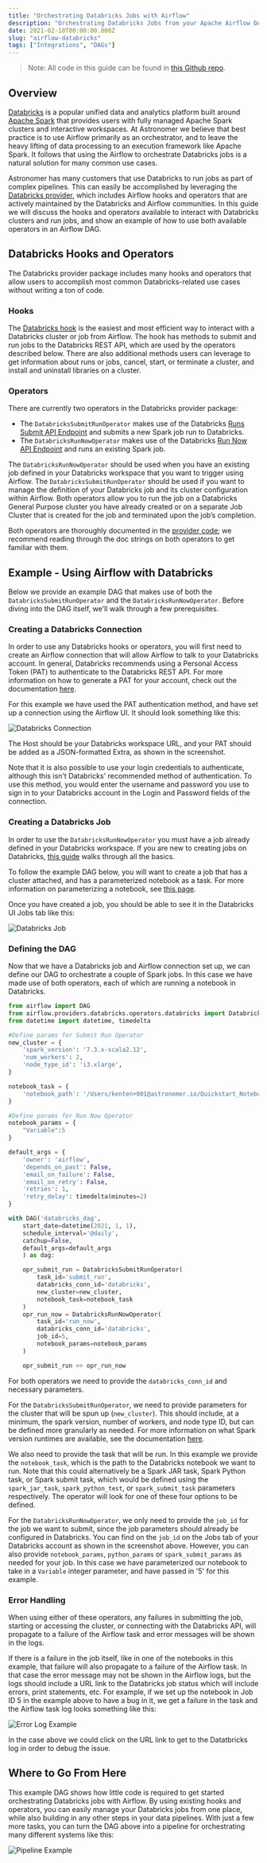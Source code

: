 ```yaml
---
title: "Orchestrating Databricks Jobs with Airflow"
description: "Orchestrating Databricks Jobs from your Apache Airflow DAGs."
date: 2021-02-10T00:00:00.000Z
slug: "airflow-databricks"
tags: ["Integrations", "DAGs"]
---
```


> Note: All code in this guide can be found in [this Github repo](https://github.com/astronomer/airflow-databricks-tutorial).

## Overview

[Databricks](https://databricks.com/) is a popular unified data and analytics platform built around [Apache Spark](https://spark.apache.org/) that provides users with fully managed Apache Spark clusters and interactive workspaces. At Astronomer we believe that best practice is to use Airflow primarily as an orchestrator, and to leave the heavy lifting of data processing to an execution framework like Apache Spark. It follows that using the Airflow to orchestrate Databricks jobs is a natural solution for many common use cases.

Astronomer has many customers that use Databricks to run jobs as part of complex pipelines. This can easily be accomplished by leveraging the [Databricks provider](https://github.com/apache/airflow/tree/master/airflow/providers/databricks), which includes Airflow hooks and operators that are actively maintained by the Databricks and Airflow communities. In this guide we will discuss the hooks and operators available to interact with Databricks clusters and run jobs, and show an example of how to use both available operators in an Airflow DAG.

## Databricks Hooks and Operators

The Databricks provider package includes many hooks and operators that allow users to accomplish most common Databricks-related use cases without writing a ton of code.

### Hooks

The [Databricks hook](https://github.com/apache/airflow/blob/master/airflow/providers/databricks/hooks/databricks.py) is the easiest and most efficient way to interact with a Databricks cluster or job from Airflow. The hook has methods to submit and run jobs to the Databricks REST API, which are used by the operators described below. There are also additional methods users can leverage to get information about runs or jobs, cancel, start, or terminate a cluster, and install and uninstall libraries on a cluster.

### Operators

There are currently two operators in the Databricks provider package: 

- The `DatabricksSubmitRunOperator` makes use of the Databricks [Runs Submit API Endpoint](https://docs.databricks.com/dev-tools/api/latest/jobs.html#runs-submit) and submits a new Spark job run to Databricks.
- The `DatabricksRunNowOperator` makes use of the Databricks [Run Now API Endpoint](https://docs.databricks.com/dev-tools/api/latest/jobs.html#run-now) and runs an existing Spark job.

The `DatabricksRunNowOperator` should be used when you have an existing job defined in your Databricks workspace that you want to trigger using Airflow. The `DatabricksSubmitRunOperator` should be used if you want to manage the definition of your Databricks job and its cluster configuration within Airflow. Both operators allow you to run the job on a Databricks General Purpose cluster you have already created or on a separate Job Cluster that is created for the job and terminated upon the job’s completion. 


Both operators are thoroughly documented in the [provider code](https://github.com/apache/airflow/blob/master/airflow/providers/databricks/operators/databricks.py); we recommend reading through the doc strings on both operators to get familiar with them.

## Example - Using Airflow with Databricks

Below we provide an example DAG that makes use of both the `DatabricksSubmitRunOperator` and the `DatabricksRunNowOperator`. Before diving into the DAG itself, we'll walk through a few prerequisites.

### Creating a Databricks Connection

In order to use any Databricks hooks or operators, you will first need to create an Airflow connection that will allow Airflow to talk to your Databricks account. In general, Databricks recommends using a Personal Access Token (PAT) to authenticate to the Databricks REST API. For more information on how to generate a PAT for your account, check out the documentation [here](https://docs.databricks.com/dev-tools/data-pipelines.html). 

For this example we have used the PAT authentication method, and have set up a connection using the Airflow UI. It should look something like this:

![Databricks Connection](https://assets2.astronomer.io/main/guides/databricks-tutorial/databricks_connection.png)

The Host should be your Databricks workspace URL, and your PAT should be added as a JSON-formatted Extra, as shown in the screenshot.

Note that it is also possible to use your login credentials to authenticate, although this isn't Databricks' recommended method of authentication. To use this method, you would enter the username and password you use to sign in to your Databricks account in the Login and Password fields of the connection.

### Creating a Databricks Job

In order to use the `DatabricksRunNowOperator` you must have a job already defined in your Databricks workspace. If you are new to creating jobs on Databricks, [this guide](https://docs.databricks.com/jobs.html) walks through all the basics.

To follow the example DAG below, you will want to create a job that has a cluster attached, and has a parameterized notebook as a task. For more information on parameterizing a notebook, see [this page](https://docs.databricks.com/notebooks/widgets.html).

Once you have created a job, you should be able to see it in the Databricks UI Jobs tab like this:

![Databricks Job](https://assets2.astronomer.io/main/guides/databricks-tutorial/databricks_job.png)

### Defining the DAG

Now that we have a Databricks job and Airflow connection set up, we can define our DAG to orchestrate a couple of Spark jobs. In this case we have made use of both operators, each of which are running a notebook in Databricks.

```python
from airflow import DAG
from airflow.providers.databricks.operators.databricks import DatabricksSubmitRunOperator, DatabricksRunNowOperator
from datetime import datetime, timedelta 

#Define params for Submit Run Operator
new_cluster = {
    'spark_version': '7.3.x-scala2.12',
    'num_workers': 2,
    'node_type_id': 'i3.xlarge',
}

notebook_task = {
    'notebook_path': '/Users/kenten+001@astronomer.io/Quickstart_Notebook',
}

#Define params for Run Now Operator
notebook_params = {
    "Variable":5
}

default_args = {
    'owner': 'airflow',
    'depends_on_past': False,
    'email_on_failure': False,
    'email_on_retry': False,
    'retries': 1,
    'retry_delay': timedelta(minutes=2)
}

with DAG('databricks_dag',
    start_date=datetime(2021, 1, 1),
    schedule_interval='@daily',
    catchup=False,
    default_args=default_args
    ) as dag:

    opr_submit_run = DatabricksSubmitRunOperator(
        task_id='submit_run',
        databricks_conn_id='databricks',
        new_cluster=new_cluster,
        notebook_task=notebook_task
    )
    opr_run_now = DatabricksRunNowOperator(
        task_id='run_now',
        databricks_conn_id='databricks',
        job_id=5,
        notebook_params=notebook_params
    )

    opr_submit_run >> opr_run_now
```

For both operators we need to provide the `databricks_conn_id` and necessary parameters. 

For the `DatabricksSubmitRunOperator`, we need to provide parameters for the cluster that will be spun up (`new_cluster`). This should include, at a minimum, the spark version, number of workers, and node type ID, but can be defined more granularly as needed. For more information on what Spark version runtimes are available, see the documentation [here](https://docs.databricks.com/dev-tools/api/latest/index.html#runtime-version-strings).

We also need to provide the task that will be run. In this example we provide the `notebook_task`, which is the path to the Databricks notebook we want to run. Note that this could alternatively be a Spark JAR task, Spark Python task, or Spark submit task, which would be defined using the `spark_jar_task`, `spark_python_test`, or `spark_submit_task` parameters respectively. The operator will look for one of these four options to be defined.

For the `DatabricksRunNowOperator`, we only need to provide the `job_id` for the job we want to submit, since the job parameters should already be configured in Databricks. You can find on the `job_id` on the Jobs tab of your Databricks account as shown in the screenshot above. However, you can also provide `notebook_params`, `python_params` or `spark_submit_params` as needed for your job. In this case we have parameterized our notebook to take in a `Variable` integer parameter, and have passed in '5' for this example.

### Error Handling

When using either of these operators, any failures in submitting the job, starting or accessing the cluster, or connecting with the Databricks API, will propagate to a failure of the Airflow task and error messages will be shown in the logs.

If there is a failure in the job itself, like in one of the notebooks in this example, that failure will also propagate to a failure of the Airflow task. In that case the error message may not be shown in the Airflow logs, but the logs should include a URL link to the Databricks job status which will include errors, print statements, etc. For example, if we set up the notebook in Job ID 5 in the example above to have a bug in it, we get a failure in the task and the Airflow task log looks something like this:

![Error Log Example](https://assets2.astronomer.io/main/guides/databricks-tutorial/databricks_failure_airflow_log.png)

In the case above we could click on the URL link to get to the Datatbricks log in order to debug the issue.

## Where to Go From Here

This example DAG shows how little code is required to get started orchestrating Databricks jobs with Airflow. By using existing hooks and operators, you can easily manage your Databricks jobs from one place, while also building in any other steps in your data pipelines. With just a few more tasks, you can turn the DAG above into a pipeline for orchestrating many different systems like this:

![Pipeline Example](https://assets2.astronomer.io/main/guides/databricks-tutorial/pipeline_example_w_databricks.png)
